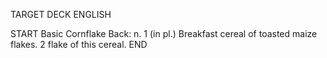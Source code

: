 TARGET DECK
ENGLISH

START
Basic
Cornflake
Back: n. 1 (in pl.) Breakfast cereal of toasted maize flakes. 2 flake of this cereal.
END
